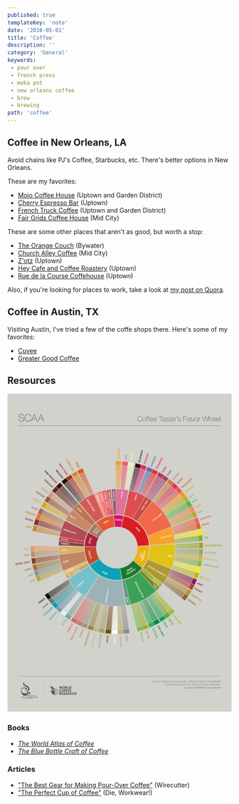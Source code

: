```yaml
---
published: true
templateKey: 'note'
date: '2018-05-01'
title: 'Coffee'
description: ''
category: 'General'
keywords:
 - pour over
 - french press
 - moka pot
 - new orleans coffee
 - brew
 - brewing
path: 'coffee'
---
```

## Coffee in New Orleans, LA

Avoid chains like PJ's Coffee, Starbucks, etc. There's better options in New Orleans.

These are my favorites:

- [Mojo Coffee House](https://www.yelp.com/biz/mojo-coffee-house-new-orleans) (Uptown and Garden District)
- [Cherry Espresso Bar](https://www.yelp.com/biz/cherry-espresso-bar-new-orleans-2) (Uptown)
- [French Truck Coffee](https://www.yelp.com/biz/french-truck-coffee-new-orleans) (Uptown and Garden District)
- [Fair Grids Coffee House](https://www.yelp.com/biz/fair-grinds-coffee-house-new-orleans) (Mid City)

These are some other places that aren't as good, but worth a stop:

- [The Orange Couch](https://www.yelp.com/biz/the-orange-couch-new-orleans) (Bywater)
- [Church Alley Coffee](https://www.yelp.com/biz/church-alley-coffee-bar-new-orleans) (Mid City)
- [Z'otz](https://www.yelp.com/biz/zotz-new-orleans) (Uptown)
- [Hey Cafe and Coffee Roastery](https://www.yelp.com/biz/hey-caf%C3%A9-and-coffee-roastery-new-orleans-3) (Uptown)
- [Rue de la Course Coffehouse](https://www.yelp.com/biz/cherry-espresso-bar-new-orleans-2) (Uptown)

Also, if you're looking for places to work, take a look at [my post on Quora](https://www.quora.com/What-are-some-options-for-short-term-coworking-or-working-cafe-spaces-in-New-Orleans/answer/Patrick-Burtchaell).

## Coffee in Austin, TX

Visiting Austin, I've tried a few of the coffe shops there. Here's some of my favorites:

- [Cuvee](https://www.yelp.com/biz/cuv%C3%A9e-coffee-bar-austin-3)
- [Greater Good Coffee](https://www.yelp.com/biz/greater-goods-coffee-roasters-austin)

## Resources

![](../../assets/scaa-flavor-wheel.jpg)

### Books

- [_The World Atlas of Coffee_](https://smile.amazon.com/World-Atlas-Coffee-Explored-Explained/dp/1770854703?sa-no-redirect=1)
- [_The Blue Bottle Craft of Coffee_](https://smile.amazon.com/Blue-Bottle-Craft-Coffee-Roasting-ebook/dp/B007UH9A84?sa-no-redirect=1)

### Articles

- ["The Best Gear for Making Pour-Over Coffee"](https://thewirecutter.com/reviews/gear-for-making-great-coffee/) (Wirecutter)
- ["The Perfect Cup of Coffee"](http://dieworkwear.com/post/172604616109/the-perfect-cup-of-coffee) (Die, Workwear!)

